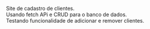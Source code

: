 Site de cadastro de clientes.  
Usando fetch APi e CRUD para o banco de dados.  
Testando funcionalidade de adicionar e remover clientes.  

